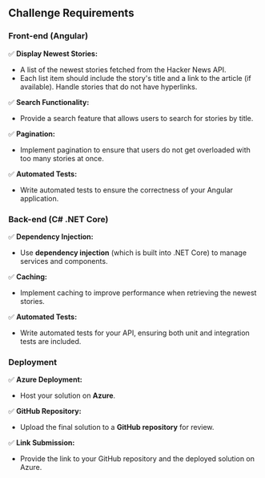 ## Challenge Requirements

### Front-end (Angular)

✅ **Display Newest Stories:**
   - A list of the newest stories fetched from the Hacker News API.
   - Each list item should include the story's title and a link to the article (if available). Handle stories that do not have hyperlinks.
   
✅ **Search Functionality:**
   - Provide a search feature that allows users to search for stories by title.

✅ **Pagination:**
   - Implement pagination to ensure that users do not get overloaded with too many stories at once.

✅ **Automated Tests:**
   - Write automated tests to ensure the correctness of your Angular application.

### Back-end (C# .NET Core)

✅ **Dependency Injection:**
   - Use **dependency injection** (which is built into .NET Core) to manage services and components.

✅ **Caching:**
   - Implement caching to improve performance when retrieving the newest stories.

✅ **Automated Tests:**
   - Write automated tests for your API, ensuring both unit and integration tests are included.

### Deployment

✅ **Azure Deployment:**
   - Host your solution on **Azure**.

✅ **GitHub Repository:**
   - Upload the final solution to a **GitHub repository** for review.

✅ **Link Submission:**
   - Provide the link to your GitHub repository and the deployed solution on Azure.
